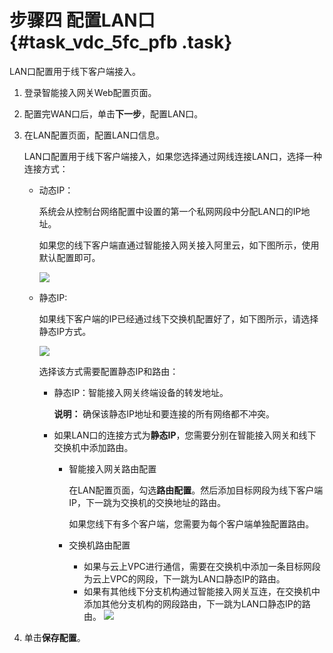 # 步骤四 配置LAN口 {#task_vdc_5fc_pfb .task}

LAN口配置用于线下客户端接入。

1.  登录智能接入网关Web配置页面。 
2.  配置完WAN口后，单击**下一步**，配置LAN口。 
3.  在LAN配置页面，配置LAN口信息。 

    LAN口配置用于线下客户端接入，如果您选择通过网线连接LAN口，选择一种连接方式：

    -   动态IP：

        系统会从控制台网络配置中设置的第一个私网网段中分配LAN口的IP地址。

        如果您的线下客户端直通过智能接入网关接入阿里云，如下图所示，使用默认配置即可。

        ![](http://static-aliyun-doc.oss-cn-hangzhou.aliyuncs.com/assets/img/15409/15409946756822_zh-CN.png)

    -   静态IP:

        如果线下客户端的IP已经通过线下交换机配置好了，如下图所示，请选择静态IP方式。

        ![](http://static-aliyun-doc.oss-cn-hangzhou.aliyuncs.com/assets/img/15409/15409946756823_zh-CN.png)

        选择该方式需要配置静态IP和路由：

        -   静态IP：智能接入网关终端设备的转发地址。

            **说明：** 确保该静态IP地址和要连接的所有网络都不冲突。

        -   如果LAN口的连接方式为**静态IP**，您需要分别在智能接入网关和线下交换机中添加路由。
            -   智能接入网关路由配置

                在LAN配置页面，勾选**路由配置**。然后添加目标网段为线下客户端IP，下一跳为交换机的交换地址的路由。

                如果您线下有多个客户端，您需要为每个客户端单独配置路由。

            -   交换机路由配置
                -   如果与云上VPC进行通信，需要在交换机中添加一条目标网段为云上VPC的网段，下一跳为LAN口静态IP的路由。
                -   如果有其他线下分支机构通过智能接入网关互连，在交换机中添加其他分支机构的网段路由，下一跳为LAN口静态IP的路由。
    ![](http://static-aliyun-doc.oss-cn-hangzhou.aliyuncs.com/assets/img/24591/154099467621294_zh-CN.png)

4.  单击**保存配置**。 


